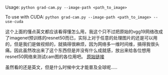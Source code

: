Usage: `python grad-cam.py --image-path <path_to_image>`

To use with CUDA:
`python grad-cam.py --image-path <path_to_image> --use-cuda`


这个上面的懂点英文都应该看得懂怎么用，我这个只不过把原始的vgg19网络改成了imagenet预训练的resnet50而已，实际上对于任意的处理图片的还是可以用的，但是我们是做视频的，就搞得很麻烦，因为网络多一维时间维，搞得我很头痛。因此虽然改出来了这个东西但是并没有什么成就感，放出来给各位想用resnet50网络来测试cam图的各位用吧。
[原始链接](https://github.com/jacobgil/pytorch-grad-cam)


虽然看的还是英文，但是什么时候中文才能普及全球呢.....
